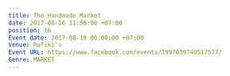 ```yaml
---
title: The Handmade Market
date: 2017-08-16 11:56:00 +07:00
position: 16
Event date: 2017-08-19 00:00:00 +07:00
Venue: Rafiki's
Event URL: https://www.facebook.com/events/1997039740517577/
Genre: MARKET
---
```


